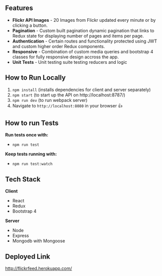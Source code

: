 ## Features
- **Flickr API Images** - 20 Images from Flickr updated every minute or by clicking a button.
- **Pagination** - Custom built pagination dynamic pagination that links to Redux state for displaying number of pages and items per page.
- **Authentication** - Certain routes and functionality protected using JWT and custom higher order Redux components.
- **Responsive** - Combination of custom media queries and bootstrap 4 classes for fully responsive design accross the app.
- **Unit Tests** - Unit testing suite testing reducers and logic

## How to Run Locally
1. `npm install` (installs dependencies for client and server separately)
2. `npm start` (to start up the API on http://localhost:8787/)
3. `npm run dev` (to run webpack server)
3. Navigate to `http://localhost:8080` in your browser :+1:

## How to run Tests
**Run tests once with:**
- `npm run test`

**Keep tests running with:**
- `npm run test:watch`

## Tech Stack
**Client**
- React
- Redux
- Bootstrap 4

**Server**
- Node
- Express
- Mongodb with Mongoose

## Deployed Link
http://flickrfeed.herokuapp.com/